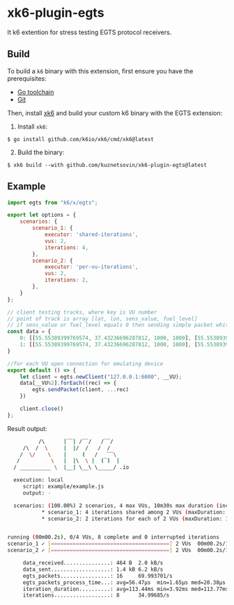 # xk6-plugin-egts

It k6 extention for stress testing EGTS protocol receivers.

## Build

To build a `k6` binary with this extension, first ensure you have the prerequisites:

- [Go toolchain](https://go101.org/article/go-toolchain.html)
- [Git](https://git-scm.com/)

Then, install [xk6](https://github.com/k6io/xk6) and build your custom k6 binary with the EGTS extension:

1. Install `xk6`:
  ```shell
  $ go install github.com/k6io/xk6/cmd/xk6@latest
  ```

2. Build the binary:
  ```shell
  $ xk6 build --with github.com/kuznetsovin/xk6-plugin-egts@latest
  ```

## Example

```javascript
import egts from "k6/x/egts";

export let options = {
    scenarios: {
        scenario_1: {
            executor: 'shared-iterations',            
            vus: 2,
            iterations: 4,
        },
        scenario_2: {
            executor: 'per-vu-iterations',            
            vus: 2,
            iterations: 2,
        },
    }
};

// client testing tracks, where key is VU number
// point of track is array [lat, lon, sens_value, fuel_level]
// if sens_value or fuel_level equals 0 then sending simple packet whith coordinate section only 
const data = {
    0: [[55.55389399769574, 37.43236696287812, 1000, 1000], [55.55389399769574, 37.43236696287812, 1000, 1000]],
    1: [[55.55389399769574, 37.43236696287812, 1000, 1000], [55.55389399769574, 37.43236696287812, 200, 200]]
}

//for each VU open connection for emulating device
export default () => {
    let client = egts.newClient("127.0.0.1:6000", __VU);
    data[__VU%2].forEach((rec) => {
        egts.sendPacket(client, ...rec)
    })

    client.close()
};
```

Result output:

```bash
          /\      |‾‾| /‾‾/   /‾‾/   
     /\  /  \     |  |/  /   /  /    
    /  \/    \    |     (   /   ‾‾\  
   /          \   |  |\  \ |  (‾)  | 
  / __________ \  |__| \__\ \_____/ .io

  execution: local
     script: example/example.js
     output: -

  scenarios: (100.00%) 2 scenarios, 4 max VUs, 10m30s max duration (incl. graceful stop):
           * scenario_1: 4 iterations shared among 2 VUs (maxDuration: 10m0s, gracefulStop: 30s)
           * scenario_2: 2 iterations for each of 2 VUs (maxDuration: 10m0s, gracefulStop: 30s)


running (00m00.2s), 0/4 VUs, 8 complete and 0 interrupted iterations
scenario_1 ✓ [======================================] 2 VUs  00m00.2s/10m0s  4/4 shared iters
scenario_2 ✓ [======================================] 2 VUs  00m00.2s/10m0s  4/4 iters, 2 per VU

     data_received...............: 464 B  2.0 kB/s
     data_sent...................: 1.4 kB 6.2 kB/s
     egts_packets................: 16     69.993701/s
     egts_packets_process_time...: avg=56.47µs  min=1.65µs med=20.38µs  max=200.24µs p(90)=185.85µs p(95)=193.26µs
     iteration_duration..........: avg=113.44ms min=3.92ms med=113.77ms max=222.6ms  p(90)=222.01ms p(95)=222.31ms
     iterations..................: 8      34.99685/s
```
